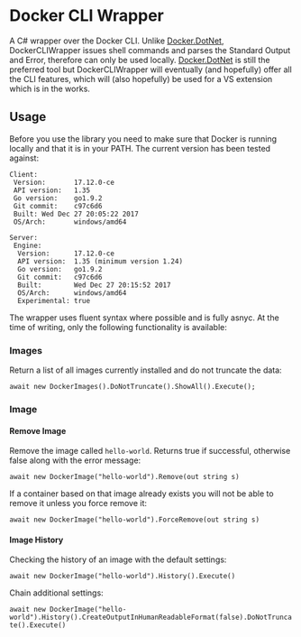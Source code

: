 # Docker CLI Wrapper

A C# wrapper over the Docker CLI. Unlike [Docker.DotNet](https://github.com/Microsoft/Docker.DotNet), DockerCLIWrapper issues shell commands and parses the Standard Output and Error, therefore can only be used locally. [Docker.DotNet](https://github.com/Microsoft/Docker.DotNet) is still the preferred tool but DockerCLIWrapper will eventually (and hopefully) offer all the CLI features, which will (also hopefully) be used for a VS extension which is in the works.

## Usage

Before you use the library you need to make sure that Docker is running locally and that it is in your PATH. The current version has been tested against:

`Client:`  
` Version:       17.12.0-ce`  
` API version:   1.35`  
` Go version:    go1.9.2`  
` Git commit:    c97c6d6`  
` Built: Wed Dec 27 20:05:22 2017`  
` OS/Arch:       windows/amd64`  

`Server:`  
` Engine:`  
`  Version:      17.12.0-ce`  
`  API version:  1.35 (minimum version 1.24)`  
`  Go version:   go1.9.2`  
`  Git commit:   c97c6d6`  
`  Built:        Wed Dec 27 20:15:52 2017`  
`  OS/Arch:      windows/amd64`  
`  Experimental: true`  
  
The wrapper uses fluent syntax where possible and is fully asnyc. At the time of writing, only the following functionality is available:

### Images

Return a list of all images currently installed and do not truncate the data:

`await new DockerImages().DoNotTruncate().ShowAll().Execute();`

### Image

#### Remove Image

Remove the image called `hello-world`. Returns true if successful, otherwise false along with the error message:

`await new DockerImage("hello-world").Remove(out string s)`

If a container based on that image already exists you will not be able to remove it unless you force remove it:

`await new DockerImage("hello-world").ForceRemove(out string s)`

#### Image History

Checking the history of an image with the default settings:

`await new DockerImage("hello-world").History().Execute()`

Chain additional settings:

`await new DockerImage("hello-world").History().CreateOutputInHumanReadableFormat(false).DoNotTruncate().Execute()`